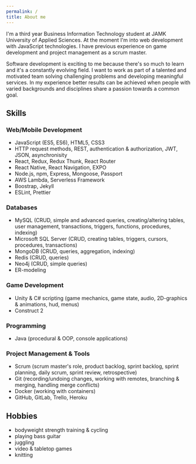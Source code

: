 ```yaml
---
permalink: /
title: About me
---
```


I'm a third year Business Information Technology student at JAMK University of Applied Sciences. At the moment I'm into web development with JavaScript technologies. I have previous experience on game development and project management as a scrum master. 

Software development is exciting to me because there's so much to learn and it's a constantly evolving field. I want to work as part of a talented and motivated team solving challenging problems and developing meaningful services. In my experience better results can be achieved when people with varied backgrounds and disciplines share a passion towards a common goal.

## Skills

### Web/Mobile Development

- JavaScript (ES5, ES6), HTML5, CSS3
- HTTP request methods, REST, authentication & authorization, JWT, JSON, asynchronisity
- React, Redux, Redux Thunk, React Router
- React Native, React Navigation, EXPO
- Node.js, npm, Express, Mongoose, Passport
- AWS Lambda, Serverless Framework
- Boostrap, Jekyll
- ESLint, Prettier

### Databases

- MySQL (CRUD, simple and advanced queries, creating/altering tables, user management, transactions, triggers, functions, procedures, indexing)
- Microsoft SQL Server (CRUD, creating tables, triggers, cursors, procedures, transactions)
- MongoDB (CRUD, queries, aggregation, indexing)
- Redis (CRUD, queries)
- Neo4j (CRUD, simple queries)
- ER-modeling

### Game Development

- Unity & C# scripting (game mechanics, game state, audio, 2D-graphics & animations, hud, menus)
- Construct 2

### Programming

- Java (procedural & OOP, console applications)

### Project Management & Tools

- Scrum (scrum master's role, product backlog, sprint backlog, sprint planning, daily scrum, sprint review, retrospective)
- Git (recording/undoing changes, working with remotes, branching & merging, handling merge conflicts)
- Docker (working with containers)
- GitHub, GitLab, Trello, Heroku

## Hobbies

- bodyweight strength training & cycling
- playing bass guitar
- juggling
- video & tabletop games
- knitting
